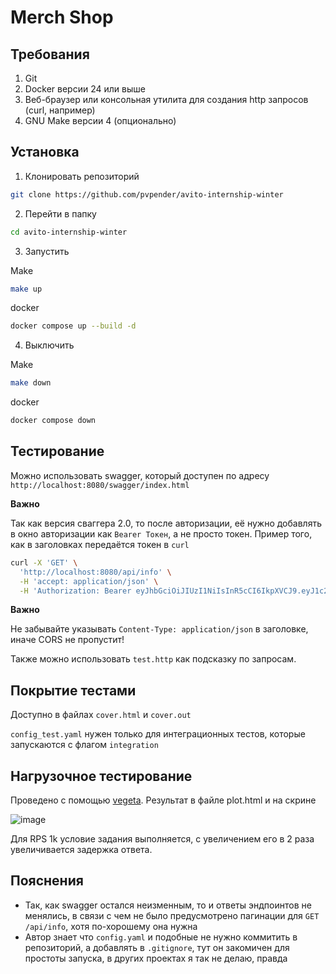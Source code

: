 # Merch Shop

## Требования
1. Git
2. Docker версии 24 или выше
3. Веб-браузер или консольная утилита для создания http запросов (curl, например)
4. GNU Make версии 4 (опционально)

## Установка
1. Клонировать репозиторий
```bash
git clone https://github.com/pvpender/avito-internship-winter
```
2. Перейти в папку
```bash
cd avito-internship-winter
```
3. Запустить

Make
```bash
make up
```
docker
```bash
docker compose up --build -d
```

4. Выключить

Make
```bash
make down
```
docker
```bash
docker compose down
```


## Тестирование

Можно использовать swagger, который доступен по адресу `http://localhost:8080/swagger/index.html`

**Важно**

Так как версия сваггера 2.0, то после авторизации, её нужно добавлять в окно авторизации как 
`Bearer Токен`, а не просто токен. Пример того, как в заголовках передаётся токен в `curl`

```bash
curl -X 'GET' \
  'http://localhost:8080/api/info' \
  -H 'accept: application/json' \
  -H 'Authorization: Bearer eyJhbGciOiJIUzI1NiIsInR5cCI6IkpXVCJ9.eyJ1c2VyX2lkIjoxfQ.jYyRJbb0WImFoUUdcslQQfwnXTHJzne-6tsPd8Hrw0I'
```

**Важно**

Не забывайте указывать `Content-Type: application/json` в заголовке, иначе CORS не пропустит!

Также можно использовать `test.http` как подсказку по запросам.

## Покрытие тестами

Доступно в файлах `cover.html` и `cover.out`

`config_test.yaml` нужен только для интеграционных тестов, которые запускаются с флагом `integration`

## Нагрузочное тестирование

Проведено с помощью [vegeta](https://github.com/tsenart/vegeta). Результат в файле plot.html и на скрине

![image](https://github.com/user-attachments/assets/42f5f7cd-f83f-4f19-b3e5-92426d0a749a)


Для RPS 1k условие задания выполняется, с увеличением его в 2 раза увеличивается задержка ответа.

## Пояснения

* Так, как swagger остался неизменным, то и ответы эндпоинтов не менялись, в связи с чем
не было предусмотрено пагинации для `GET /api/info`, хотя по-хорошему она нужна
* Автор знает что `config.yaml` и подобные не нужно коммитить в репозиторий, а добавлять в `.gitignore`, тут он закомичен для простоты запуска, в других проектах я так не делаю, правда
